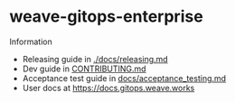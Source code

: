 # weave-gitops-enterprise

Information

- Releasing guide in [./docs/releasing.md](./docs/releasing.md)
- Dev guide in [CONTRIBUTING.md](./CONTRIBUTING.md)
- Acceptance test guide in [docs/acceptance_testing.md](./docs/acceptance_testing.md)
- User docs at https://docs.gitops.weave.works
